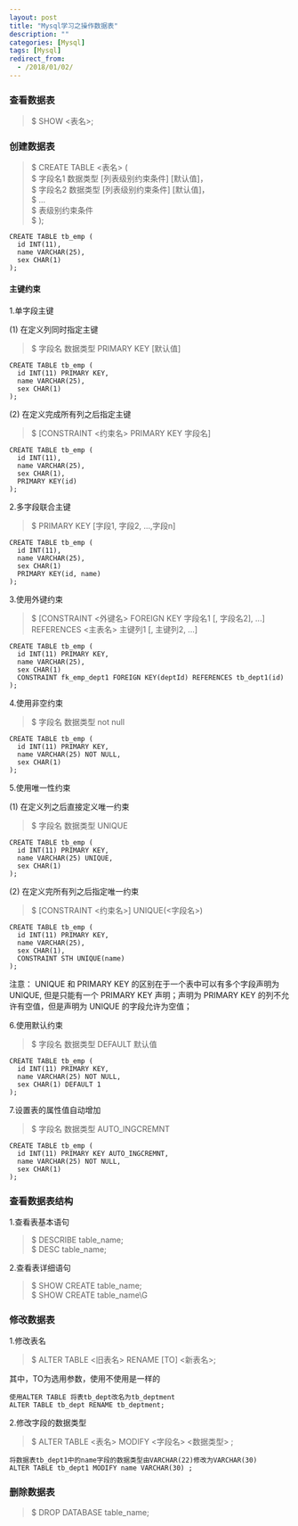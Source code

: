 ```yaml
---
layout: post
title: "Mysql学习之操作数据表"
description: ""
categories: [Mysql]
tags: [Mysql]
redirect_from:
  - /2018/01/02/
---
```


### 查看数据表  

> $ SHOW <表名>;

### 创建数据表  

> $ CREATE TABLE <表名> (  
> $ 字段名1 数据类型 [列表级别约束条件] [默认值]，  
> $ 字段名2 数据类型 [列表级别约束条件] [默认值]，  
> $ ...  
> $ 表级别约束条件  
> $ );

~~~
CREATE TABLE tb_emp (
  id INT(11),
  name VARCHAR(25),
  sex CHAR(1)
);  
~~~

#### 主键约束  

1.单字段主键   

(1) 在定义列同时指定主键  

> $ 字段名 数据类型 PRIMARY KEY [默认值]

~~~
CREATE TABLE tb_emp (
  id INT(11) PRIMARY KEY,
  name VARCHAR(25),
  sex CHAR(1)
);
~~~

(2) 在定义完成所有列之后指定主键

> $ [CONSTRAINT <约束名> PRIMARY KEY 字段名]

~~~
CREATE TABLE tb_emp (
  id INT(11),
  name VARCHAR(25),
  sex CHAR(1),
  PRIMARY KEY(id)
);
~~~

2.多字段联合主键  

> $ PRIMARY KEY [字段1, 字段2, ...,字段n]  

~~~
CREATE TABLE tb_emp (
  id INT(11),
  name VARCHAR(25),
  sex CHAR(1)
  PRIMARY KEY(id, name)
);
~~~

3.使用外键约束  

> $ [CONSTRAINT <外键名> FOREIGN KEY 字段名1 [, 字段名2], ...] REFERENCES <主表名> 主键列1 [, 主键列2, ...]  

~~~
CREATE TABLE tb_emp (
  id INT(11) PRIMARY KEY,
  name VARCHAR(25),
  sex CHAR(1)
  CONSTRAINT fk_emp_dept1 FOREIGN KEY(deptId) REFERENCES tb_dept1(id)
);
~~~

4.使用非空约束  

> $ 字段名 数据类型 not null

~~~
CREATE TABLE tb_emp (
  id INT(11) PRIMARY KEY,
  name VARCHAR(25) NOT NULL,
  sex CHAR(1)
);
~~~

5.使用唯一性约束  

(1) 在定义列之后直接定义唯一约束  

> $ 字段名 数据类型 UNIQUE  

~~~
CREATE TABLE tb_emp (
  id INT(11) PRIMARY KEY,
  name VARCHAR(25) UNIQUE,
  sex CHAR(1)
);
~~~

(2) 在定义完所有列之后指定唯一约束  

> $ [CONSTRAINT <约束名>] UNIQUE(<字段名>)

~~~
CREATE TABLE tb_emp (
  id INT(11) PRIMARY KEY,
  name VARCHAR(25),
  sex CHAR(1),
  CONSTRAINT STH UNIQUE(name)
);
~~~

注意： UNIQUE 和 PRIMARY KEY 的区别在于一个表中可以有多个字段声明为 UNIQUE, 但是只能有一个 PRIMARY KEY 声明；声明为 PRIMARY KEY 的列不允许有空值，但是声明为 UNIQUE 的字段允许为空值；

6.使用默认约束  

> $ 字段名 数据类型 DEFAULT 默认值  

~~~
CREATE TABLE tb_emp (
  id INT(11) PRIMARY KEY,
  name VARCHAR(25) NOT NULL,
  sex CHAR(1) DEFAULT 1
);
~~~

7.设置表的属性值自动增加  

> $ 字段名 数据类型 AUTO_INGCREMNT  

~~~
CREATE TABLE tb_emp (
  id INT(11) PRIMARY KEY AUTO_INGCREMNT,
  name VARCHAR(25) NOT NULL,
  sex CHAR(1)
);
~~~

### 查看数据表结构  

1.查看表基本语句  

> $ DESCRIBE table_name;  
> $ DESC table_name;

2.查看表详细语句  

> $ SHOW CREATE table_name;  
> $ SHOW CREATE table_name\G

### 修改数据表  

1.修改表名  

> $ ALTER TABLE <旧表名> RENAME [TO] <新表名>;

其中，TO为选用参数，使用不使用是一样的  

~~~
使用ALTER TABLE 将表tb_dept改名为tb_deptment
ALTER TABLE tb_dept RENAME tb_deptment;
~~~

2.修改字段的数据类型  

> $ ALTER TABLE <表名> MODIFY <字段名> <数据类型> ;

~~~
将数据表tb_dept1中的name字段的数据类型由VARCHAR(22)修改为VARCHAR(30)
ALTER TABLE tb_dept1 MODIFY name VARCHAR(30) ;
~~~

### 删除数据表  

> $ DROP DATABASE table_name;
